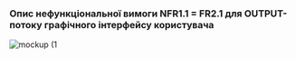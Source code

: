 ### Опис нефункціональної вимоги NFR1.1 = FR2.1 для OUTPUT-потоку графічного інтерфейсу користувача

![mockup (1](https://github.com/user-attachments/assets/3fe71a90-7025-4c95-af28-4f716595d7b3)
